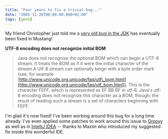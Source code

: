 ```yaml
---
title: "Four years to fix a trivial bug..."
date: "2005-11-26T00:00:00.000+01:00"
tags: [geek]
---
```


My friend Christopher just told me a [very old bug in the JDK](http://bugs.sun.com/bugdatabase/view_bug.do?bug_id=4508058) has eventually been fixed in Mustang!

**UTF-8 encoding does not recognize initial BOM**

> Java does not recognize the optional BOM which can begin a UTF-8 stream. It treats the BOM as if it were the initial character of the stream.A Utf-8 stream can optionally beign with a byte order mark (see, for example [http://www.unicode.org.unicode/faq/utf\_bom.html](http://www.unicode.org.unicode/faq/utf_bom.html)). This is the character FEFF, which is represented as EF BB BF in utf-8. Java's utf-8 encoding does not recognize this character as a BOM, though; the result of reading such a stream is a set of characters beginning with FEFF.

I'm glad it's now fixed! I've been working around this bug for a long time already. I've even applied some patches to work around this issue to [Groovy](http://groovy.codehaus.org/) as well as in [IntelliJ IDEA](http://www.jetbrains.com/idea) -- thanks to Maxim who introduced my suggested fix inside this wonderful IDE.